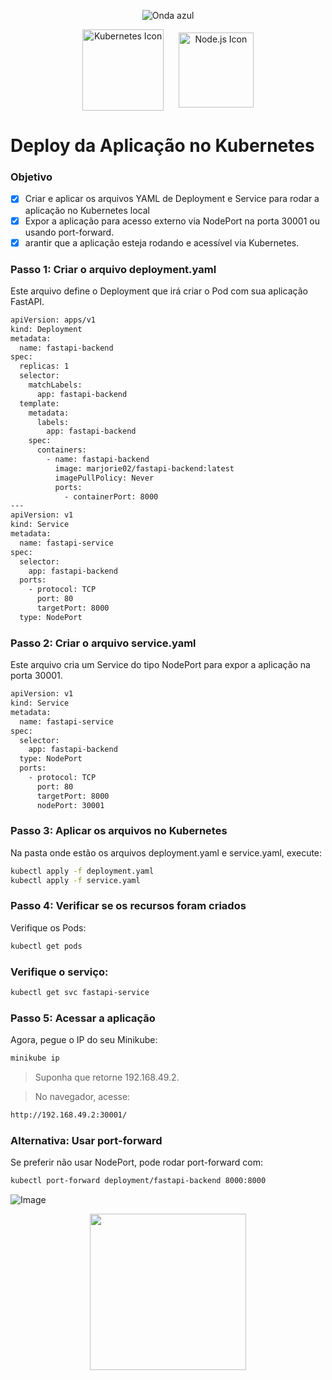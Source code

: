 <p align="center">
  <img src="https://capsule-render.vercel.app/api?type=waving&color=0000FF&height=120&section=header" alt="Onda azul" />
</p>

<p align="center">
  <img src="https://cdn.jsdelivr.net/gh/devicons/devicon/icons/kubernetes/kubernetes-plain.svg" alt="Kubernetes Icon" width="130" style="vertical-align: middle;" />
  &nbsp;&nbsp;&nbsp;&nbsp;
  <img src="https://cdn.worldvectorlogo.com/logos/nodejs-icon.svg" alt="Node.js Icon" width="120" style="vertical-align: middle;" />
</p>


# Deploy da Aplicação no Kubernetes

### Objetivo
- [x] Criar e aplicar os arquivos YAML de Deployment e Service para rodar a aplicação no Kubernetes local
- [x] Expor a aplicação para acesso externo via NodePort na porta 30001 ou usando port-forward.
- [x] arantir que a aplicação esteja rodando e acessível via Kubernetes.

### Passo 1: Criar o arquivo deployment.yaml
Este arquivo define o Deployment que irá criar o Pod com sua aplicação FastAPI.
```bash
apiVersion: apps/v1
kind: Deployment
metadata:
  name: fastapi-backend
spec:
  replicas: 1
  selector:
    matchLabels:
      app: fastapi-backend
  template:
    metadata:
      labels:
        app: fastapi-backend
    spec:
      containers:
        - name: fastapi-backend
          image: marjorie02/fastapi-backend:latest
          imagePullPolicy: Never
          ports:
            - containerPort: 8000
---
apiVersion: v1
kind: Service
metadata:
  name: fastapi-service
spec:
  selector:
    app: fastapi-backend
  ports:
    - protocol: TCP
      port: 80
      targetPort: 8000
  type: NodePort

```

### Passo 2: Criar o arquivo service.yaml
Este arquivo cria um Service do tipo NodePort para expor a aplicação na porta 30001.
```bash
apiVersion: v1
kind: Service
metadata:
  name: fastapi-service
spec:
  selector:
    app: fastapi-backend
  type: NodePort
  ports:
    - protocol: TCP
      port: 80
      targetPort: 8000
      nodePort: 30001

```
### Passo 3: Aplicar os arquivos no Kubernetes
Na pasta onde estão os arquivos deployment.yaml e service.yaml, execute:
```bash
kubectl apply -f deployment.yaml
kubectl apply -f service.yaml

```
### Passo 4: Verificar se os recursos foram criados
Verifique os Pods:
```bash
kubectl get pods

```

### Verifique o serviço:
```bash
kubectl get svc fastapi-service

```

### Passo 5: Acessar a aplicação
Agora, pegue o IP do seu Minikube:
```bash
minikube ip

```

> Suponha que retorne 192.168.49.2.

> No navegador, acesse:
```bash
http://192.168.49.2:30001/

```

### Alternativa: Usar port-forward
Se preferir não usar NodePort, pode rodar port-forward com:
```bash
kubectl port-forward deployment/fastapi-backend 8000:8000
```
<img src="https://github.com/user-attachments/assets/e2ca1724-c176-4442-af8a-43b1b6b65849" alt="Image">



<p align="center">    
  <img src="https://github.com/user-attachments/assets/79a2e995-a1be-4192-9ded-771004ef7417" width="250">
</p>

